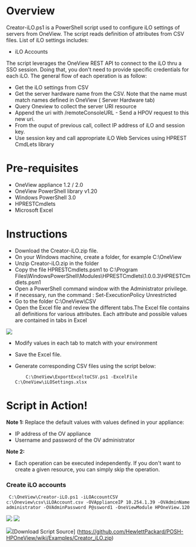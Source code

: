 # Overview
Creator-iLO.ps1 is a PowerShell script used to configure iLO settings of servers from OneView.
The script reads definition of attributes from CSV files.
List of iLO settings includes:
* iLO Accounts

The script leverages the OneView REST API to connect to the iLO thru a SSO session. Doing that, you don't need to provide specific credentials for each iLO.
The general flow of each operation is as follow:
* Get the iLO settings from CSV
* Get the server hardware name from the CSV. Note that the name must match names defined in OneView ( Server Hardware tab)
* Query Oneview to collect the server URI resource
* Append the uri with /remoteConsoleURL - Send a HPOV request to this new uri.
* From the ouput of previous call, collect IP address of iLO and session key. 
* Use session key and call appropriate iLO Web Services using HPREST CmdLets library


# Pre-requisites
* OneView appliance 1.2 / 2.0
* OneView PowerShell library v1.20
* Windows PowerShell 3.0
* HPRESTCmdlets
* Microsoft Excel


# Instructions
* Download the Creator-iLO.zip file.
* On your Windows machine, create a folder, for example C:\OneView
* Unzip Creator-iLO.zip in the folder
* Copy the file HPRESTCmdlets.psm1 to C:\Program Files\WindowsPowerShell\Modules\HPRESTCmdlets\1.0.0.3\HPRESTCmdlets.psm1
* Open a PowerShell command window with the Administrator privilege.
* if necessary, run the command : Set-ExecutionPolicy Unrestricted
* Go to the folder C:\OneView\CSV
* Open the Excel file and review the different tabs.The Excel file contains all definitions for various attributes. Each attribute and possible values are contained in tabs in Excel


<img src="https://raw.githubusercontent.com/wiki/HewlettPackard/POSH-HPOneView/Examples/Creator_ILO_files/Excel-Account.PNG" />



* Modify values in each tab to match with your environment
* Save the Excel file.
* Generate corresponding CSV files using the script below: 

          C:\OneView\ExportExceltoCSV.ps1 -ExcelFile C:\OneView\iLOSettings.xlsx 




# Script in Action!

**Note 1:** Replace the default values with values defined in your appliance:
* IP address of the OV appliance
* Username and password of the OV administrator

**Note 2:**
* Each operation can be executed independently. If you don't want to create a given resource, you can simply skip the operation. 

### Create iLO accounts

     C:\OneView\Creator-iLO.ps1 -iLOAccountCSV c:\Oneview\csv\iLOAccount.csv -OVApplianceIP 10.254.1.39 -OVAdminName administrator -OVAdminPassword P@ssword1 -OneViewModule HPOneView.120

<img src="https://raw.githubusercontent.com/wiki/HewlettPackard/POSH-HPOneView/Examples/Creator_ILO_files/Account-1.PNG" />

<img src="https://raw.githubusercontent.com/wiki/HewlettPackard/POSH-HPOneView/Examples/Creator_ILO_files/iLOAccount.PNG" />








<img src="https://raw.githubusercontent.com/wiki/HewlettPackard/POSH-HPOneView/Examples/icon_download.png"/>[Download Script Source] 
(https://github.com/HewlettPackard/POSH-HPOneView/wiki/Examples/Creator_iLO.zip)
